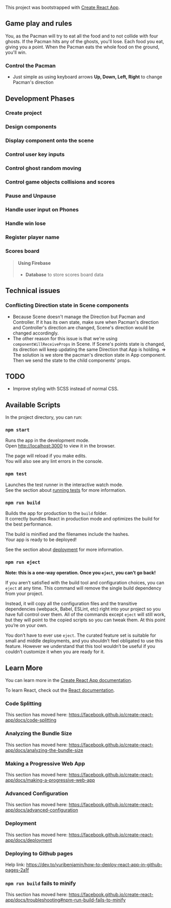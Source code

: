 This project was bootstrapped with [Create React App](https://github.com/facebook/create-react-app).

## Game play and rules

You, as the Pacman will try to eat all the food and to not collide with four ghosts. If the Pacman hits any of the ghosts, you'll lose. Each food you eat, giving you a point. When the Pacman eats the whole food on the ground, you'll win.

### Control the Pacman

- Just simple as using keyboard arrows **Up, Down, Left, Right** to change Pacman's direction

## Development Phases

### Create project

### Design components

### Display component onto the scene

### Control user key inputs

### Control ghost random moving

### Control game objects collisions and scores

### Pause and Unpause

### Handle user input on Phones

### Handle win lose

### Register player name

### Scores board

>#### Using Firebase
>
>- **Database** to store scores board data

## Technical issues

### Conflicting Direction state in Scene components

- Because Scene doesn't manage the Direction but Pacman and Controller. If it has its own state, make sure when Pacman's direction and Controller's direction are changed, Scene's direction would be changed accordingly.
- The other reason for this issue is that we're using `componentWillReceiveProps` in Scene. If Scene's points state is changed, its direction will keep updating the same Direction that App is holding.
=> The solution is we store the pacman's direction state in App component. Then we send the state to the child components' props.

## TODO

- Improve styling with SCSS instead of normal CSS.

## Available Scripts

In the project directory, you can run:

### `npm start`

Runs the app in the development mode.<br />
Open [http://localhost:3000](http://localhost:3000) to view it in the browser.

The page will reload if you make edits.<br />
You will also see any lint errors in the console.

### `npm test`

Launches the test runner in the interactive watch mode.<br />
See the section about [running tests](https://facebook.github.io/create-react-app/docs/running-tests) for more information.

### `npm run build`

Builds the app for production to the `build` folder.<br />
It correctly bundles React in production mode and optimizes the build for the best performance.

The build is minified and the filenames include the hashes.<br />
Your app is ready to be deployed!

See the section about [deployment](https://facebook.github.io/create-react-app/docs/deployment) for more information.

### `npm run eject`

**Note: this is a one-way operation. Once you `eject`, you can’t go back!**

If you aren’t satisfied with the build tool and configuration choices, you can `eject` at any time. This command will remove the single build dependency from your project.

Instead, it will copy all the configuration files and the transitive dependencies (webpack, Babel, ESLint, etc) right into your project so you have full control over them. All of the commands except `eject` will still work, but they will point to the copied scripts so you can tweak them. At this point you’re on your own.

You don’t have to ever use `eject`. The curated feature set is suitable for small and middle deployments, and you shouldn’t feel obligated to use this feature. However we understand that this tool wouldn’t be useful if you couldn’t customize it when you are ready for it.

## Learn More

You can learn more in the [Create React App documentation](https://facebook.github.io/create-react-app/docs/getting-started).

To learn React, check out the [React documentation](https://reactjs.org/).

### Code Splitting

This section has moved here: https://facebook.github.io/create-react-app/docs/code-splitting

### Analyzing the Bundle Size

This section has moved here: https://facebook.github.io/create-react-app/docs/analyzing-the-bundle-size

### Making a Progressive Web App

This section has moved here: https://facebook.github.io/create-react-app/docs/making-a-progressive-web-app

### Advanced Configuration

This section has moved here: https://facebook.github.io/create-react-app/docs/advanced-configuration

### Deployment

This section has moved here: https://facebook.github.io/create-react-app/docs/deployment

### Deploying to Github pages

Help link: <https://dev.to/yuribenjamin/how-to-deploy-react-app-in-github-pages-2a1f>

### `npm run build` fails to minify

This section has moved here: <https://facebook.github.io/create-react-app/docs/troubleshooting#npm-run-build-fails-to-minify>
